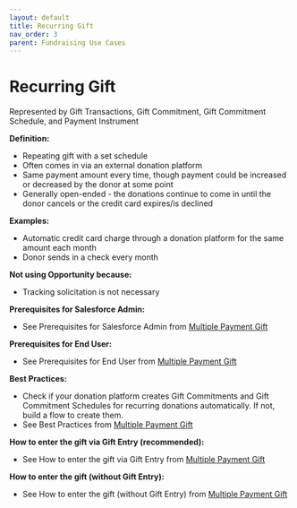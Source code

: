 ```yaml
---
layout: default
title: Recurring Gift
nav_order: 3
parent: Fundraising Use Cases
---
```


# Recurring Gift


Represented by Gift Transactions, Gift Commitment, Gift Commitment Schedule, and Payment Instrument

**Definition:**



* Repeating gift with a set schedule
* Often comes in via an external donation platform
* Same payment amount every time, though payment could be increased or decreased  by the donor at some point
* Generally open-ended - the donations continue to come in until the donor cancels or the credit card expires/is declined

**Examples:**



* Automatic credit card charge through a donation platform for the same amount each month
* Donor sends in a check every month

**Not using Opportunity because:**



* Tracking solicitation is not necessary

**Prerequisites for Salesforce Admin:**



* See Prerequisites for Salesforce Admin from [Multiple Payment Gift](use-cases-multiple-payment-gift.md)


**Prerequisites for End User:**



* See Prerequisites for End User from [Multiple Payment Gift](use-cases-multiple-payment-gift.md)
 

**Best Practices:**



* Check if your donation platform creates Gift Commitments and Gift Commitment Schedules for recurring donations automatically. If not, build a flow to create them.
* See Best Practices from [Multiple Payment Gift](use-cases-multiple-payment-gift.md)


**How to enter the gift via Gift Entry (recommended):**



* See How to enter the gift via Gift Entry from [Multiple Payment Gift](use-cases-multiple-payment-gift.md)


**How to enter the gift (without Gift Entry):**



* See How to enter the gift (without Gift Entry) from [Multiple Payment Gift](use-cases-multiple-payment-gift.md)

